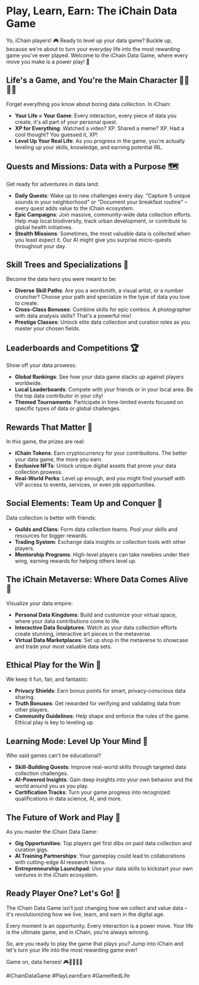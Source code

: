 # Play, Learn, Earn: The iChain Data Game

Yo, iChain players! 🎮 Ready to level up your data game? Buckle up, because we're about to turn your everyday life into the most rewarding game you've ever played. Welcome to the iChain Data Game, where every move you make is a power play! 🚀

## Life's a Game, and You're the Main Character 🦸‍♀️🦸‍♂️

Forget everything you know about boring data collection. In iChain:

- **Your Life = Your Game**: Every interaction, every piece of data you create, it's all part of your personal quest.
- **XP for Everything**: Watched a video? XP. Shared a meme? XP. Had a cool thought? You guessed it, XP!
- **Level Up Your Real Life**: As you progress in the game, you're actually leveling up your skills, knowledge, and earning potential IRL.

## Quests and Missions: Data with a Purpose 🗺️

Get ready for adventures in data land:

- **Daily Quests**: Wake up to new challenges every day. "Capture 5 unique sounds in your neighborhood" or "Document your breakfast routine" – every quest adds value to the iChain ecosystem.
- **Epic Campaigns**: Join massive, community-wide data collection efforts. Help map local biodiversity, track urban development, or contribute to global health initiatives.
- **Stealth Missions**: Sometimes, the most valuable data is collected when you least expect it. Our AI might give you surprise micro-quests throughout your day.

## Skill Trees and Specializations 🌳

Become the data hero you were meant to be:

- **Diverse Skill Paths**: Are you a wordsmith, a visual artist, or a number cruncher? Choose your path and specialize in the type of data you love to create.
- **Cross-Class Bonuses**: Combine skills for epic combos. A photographer with data analysis skills? That's a powerful mix!
- **Prestige Classes**: Unlock elite data collection and curation roles as you master your chosen fields.

## Leaderboards and Competitions 🏆

Show off your data prowess:

- **Global Rankings**: See how your data game stacks up against players worldwide.
- **Local Leaderboards**: Compete with your friends or in your local area. Be the top data contributor in your city!
- **Themed Tournaments**: Participate in time-limited events focused on specific types of data or global challenges.

## Rewards That Matter 💎

In this game, the prizes are real:

- **iChain Tokens**: Earn cryptocurrency for your contributions. The better your data game, the more you earn.
- **Exclusive NFTs**: Unlock unique digital assets that prove your data collection prowess.
- **Real-World Perks**: Level up enough, and you might find yourself with VIP access to events, services, or even job opportunities.

## Social Elements: Team Up and Conquer 🤝

Data collection is better with friends:

- **Guilds and Clans**: Form data collection teams. Pool your skills and resources for bigger rewards.
- **Trading System**: Exchange data insights or collection tools with other players.
- **Mentorship Programs**: High-level players can take newbies under their wing, earning rewards for helping others level up.

## The iChain Metaverse: Where Data Comes Alive 🌠

Visualize your data empire:

- **Personal Data Kingdoms**: Build and customize your virtual space, where your data contributions come to life.
- **Interactive Data Sculptures**: Watch as your data collection efforts create stunning, interactive art pieces in the metaverse.
- **Virtual Data Marketplaces**: Set up shop in the metaverse to showcase and trade your most valuable data sets.

## Ethical Play for the Win 🏅

We keep it fun, fair, and fantastic:

- **Privacy Shields**: Earn bonus points for smart, privacy-conscious data sharing.
- **Truth Bonuses**: Get rewarded for verifying and validating data from other players.
- **Community Guidelines**: Help shape and enforce the rules of the game. Ethical play is key to leveling up.

## Learning Mode: Level Up Your Mind 🧠

Who said games can't be educational?

- **Skill-Building Quests**: Improve real-world skills through targeted data collection challenges.
- **AI-Powered Insights**: Gain deep insights into your own behavior and the world around you as you play.
- **Certification Tracks**: Turn your game progress into recognized qualifications in data science, AI, and more.

## The Future of Work and Play 🔮

As you master the iChain Data Game:

- **Gig Opportunities**: Top players get first dibs on paid data collection and curation gigs.
- **AI Training Partnerships**: Your gameplay could lead to collaborations with cutting-edge AI research teams.
- **Entrepreneurship Launchpad**: Use your data skills to kickstart your own ventures in the iChain ecosystem.

## Ready Player One? Let's Go! 🚦

The iChain Data Game isn't just changing how we collect and value data – it's revolutionizing how we live, learn, and earn in the digital age.

Every moment is an opportunity. Every interaction is a power move. Your life is the ultimate game, and in iChain, you're always winning.

So, are you ready to play the game that plays you? Jump into iChain and let's turn your life into the most rewarding game ever!

Game on, data heroes! 🎮🦸‍♀️🦸‍♂️

#iChainDataGame #PlayLearnEarn #GameifiedLife


